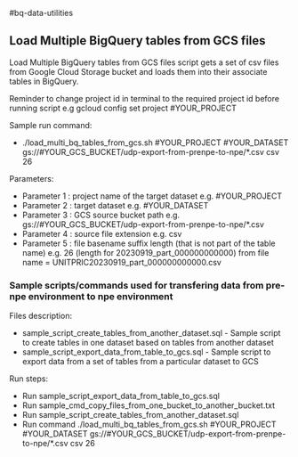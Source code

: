 #bq-data-utilities

## Load Multiple BigQuery tables from GCS files

Load Multiple BigQuery tables from GCS files script gets a set of csv files from Google Cloud Storage bucket
and loads them into their associate tables in BigQuery.

Reminder to change project id in terminal to the required project id before running script e.g gcloud config set project #YOUR_PROJECT

Sample run command:
* ./load_multi_bq_tables_from_gcs.sh #YOUR_PROJECT #YOUR_DATASET gs://#YOUR_GCS_BUCKET/udp-export-from-prenpe-to-npe/*.csv csv 26

 Parameters:
 * Parameter 1 : project name of the target dataset e.g. #YOUR_PROJECT
 * Parameter 2 : target dataset e.g. #YOUR_DATASET
 * Parameter 3 : GCS source bucket path e.g. gs://#YOUR_GCS_BUCKET/udp-export-from-prenpe-to-npe/*.csv
 * Parameter 4 : source file extension e.g. csv
 * Parameter 5 : file basename suffix length (that is not part of the table name) e.g. 26 (length for 20230919_part_000000000000) from file name = UNITPRIC20230919_part_000000000000.csv

### Sample scripts/commands used for transfering data from pre-npe environment to npe environment

Files description:
* sample_script_create_tables_from_another_dataset.sql - Sample script to create tables in one dataset based on tables from another dataset
* sample_script_export_data_from_table_to_gcs.sql - Sample script to export data from a set of tables from a particular dataset to GCS 

Run steps:
* Run sample_script_export_data_from_table_to_gcs.sql
* Run sample_cmd_copy_files_from_one_bucket_to_another_bucket.txt
* Run sample_script_create_tables_from_another_dataset.sql
* Run command ./load_multi_bq_tables_from_gcs.sh #YOUR_PROJECT #YOUR_DATASET gs://#YOUR_GCS_BUCKET/udp-export-from-prenpe-to-npe/*.csv csv 26